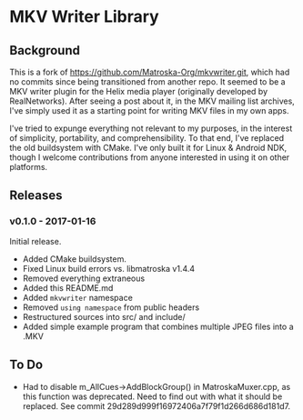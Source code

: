# MKV Writer Library #

## Background ##

This is a fork of https://github.com/Matroska-Org/mkvwriter.git, which had no
commits since being transitioned from another repo.  It seemed to be a MKV
writer plugin for the Helix media player (originally developed by
RealNetworks).  After seeing a post about it, in the MKV mailing list archives,
I've simply used it as a starting point for writing MKV files in my own apps.

I've tried to expunge everything not relevant to my purposes, in the interest
of simplicity, portability, and comprehensibility.  To that end, I've replaced
the old buildsystem with CMake.  I've only built it for Linux & Android NDK,
though I welcome contributions from anyone interested in using it on other
platforms.


## Releases ##

### v0.1.0 - 2017-01-16 ###

Initial release.

* Added CMake buildsystem.
* Fixed Linux build errors vs. libmatroska v1.4.4
* Removed everything extraneous
* Added this README.md
* Added `mkvwriter` namespace
* Removed `using namespace` from public headers
* Restructured sources into src/ and include/
* Added simple example program that combines multiple JPEG files into a .MKV


## To Do ##

* Had to disable m_AllCues->AddBlockGroup() in MatroskaMuxer.cpp, as this
  function was deprecated.  Need to find out with what it should be replaced.
  See commit 29d289d999f16972406a7f79f1d266d686d181d7.

